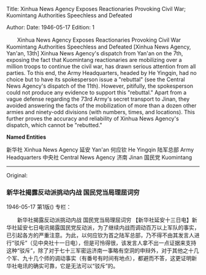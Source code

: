 Title: Xinhua News Agency Exposes Reactionaries Provoking Civil War; Kuomintang Authorities Speechless and Defeated

Author:
Date: 1946-05-17
Edition: 1

　　Xinhua News Agency Exposes Reactionaries Provoking Civil War
    Kuomintang Authorities Speechless and Defeated
    [Xinhua News Agency, Yan'an, 13th] Xinhua News Agency's dispatch from Yan'an on the 7th, exposing the fact that Kuomintang reactionaries are mobilizing over a million troops to continue the civil war, has drawn serious attention from all parties. To this end, the Army Headquarters, headed by He Yingqin, had no choice but to have its spokesperson issue a "rebuttal" (see the Central News Agency's dispatch of the 11th). However, pitifully, the spokesperson could not produce any evidence to support this "rebuttal." Apart from a vague defense regarding the 73rd Army's secret transport to Jinan, they avoided answering the facts of the mobilization of more than a dozen other armies and ninety-odd divisions (with numbers, times, and locations). This further proves the accuracy and reliability of Xinhua News Agency's dispatch, which cannot be "rebutted."


**Named Entities**


新华社 Xinhua News Agency
延安 Yan'an
何应钦 He Yingqin
陆军总部 Army Headquarters
中央社 Central News Agency
济南 Jinan
国民党 Kuomintang



<hr /> 

Original: 


### 新华社揭露反动派挑动内战  国民党当局理屈词穷

1946-05-17
第1版()
专栏：

　　新华社揭露反动派挑动内战
    国民党当局理屈词穷
    【新华社延安十三日电】新华社延安七日电讯揭露国民党反动派，为了继续内战而调动百万以上军队的事实，已引起各方的严重注意。为此，以何应钦为首之陆军总部，乃不得不由其发言人进行“驳斥”（见中央社十一日电），但是可怜得很，该发言人拿不出一点证据来支持这种“驳斥”，除了对于七十三军密运济南一事略有空洞的申辩外，对于其他之十几个军、九十几个师的调动事实（有番号有时间有地点），都避而不答，这更证明新华社电讯的确实可靠，它是无法可以“驳斥”的。
